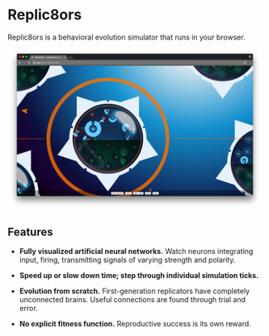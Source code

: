 # Replic8ors

Replic8ors is a behavioral evolution simulator that runs in your browser.

![Replic8ors screenshot](/screenshot.png?raw=true)

## Features

- **Fully visualized artificial neural networks.** Watch neurons integrating input, firing, transmitting signals of varying strength and polarity.

- **Speed up or slow down time; step through individual simulation ticks.**

- **Evolution from scratch.** First-generation replicators have completely unconnected brains. Useful connections are found through trial and error.

- **No explicit fitness function.** Reproductive success is its own reward.
